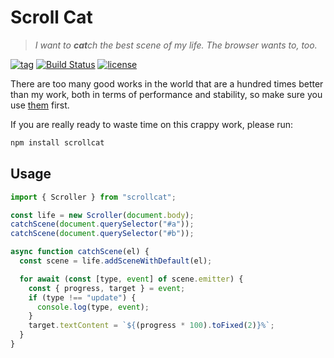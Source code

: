 # Scroll Cat

> _I want to **cat**ch the best scene of my life. The browser wants to, too._

[![tag](https://img.shields.io/github/tag/zhmushan/scrollcat.svg)](https://github.com/zhmushan/scrollcat)
[![Build Status](https://github.com/zhmushan/scrollcat/workflows/ci/badge.svg?branch=master)](https://github.com/zhmushan/scrollcat/actions)
[![license](https://img.shields.io/github/license/zhmushan/scrollcat.svg)](https://github.com/zhmushan/scrollcat)

There are too many good works in the world that are a hundred times better than
my work, both in terms of performance and stability, so make sure you use
[them](https://github.com/search?q=scroll) first.

If you are really ready to waste time on this crappy work, please run:

```sh
npm install scrollcat
```

## Usage

```js
import { Scroller } from "scrollcat";

const life = new Scroller(document.body);
catchScene(document.querySelector("#a"));
catchScene(document.querySelector("#b"));

async function catchScene(el) {
  const scene = life.addSceneWithDefault(el);

  for await (const [type, event] of scene.emitter) {
    const { progress, target } = event;
    if (type !== "update") {
      console.log(type, event);
    }
    target.textContent = `${(progress * 100).toFixed(2)}%`;
  }
}
```
